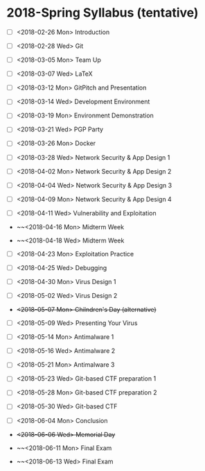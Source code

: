 # 2018-Spring Syllabus (tentative)

- [ ] <2018-02-26 Mon> Introduction

- [ ] <2018-02-28 Wed> Git

- [ ] <2018-03-05 Mon> Team Up

- [ ] <2018-03-07 Wed> LaTeX

- [ ] <2018-03-12 Mon> GitPitch and Presentation

- [ ] <2018-03-14 Wed> Development Environment

- [ ] <2018-03-19 Mon> Environment Demonstration

- [ ] <2018-03-21 Wed> PGP Party

- [ ] <2018-03-26 Mon> Docker

- [ ] <2018-03-28 Wed> Network Security & App Design 1

- [ ] <2018-04-02 Mon> Network Security & App Design 2

- [ ] <2018-04-04 Wed> Network Security & App Design 3

- [ ] <2018-04-09 Mon> Network Security & App Design 4

- [ ] <2018-04-11 Wed> Vulnerability and Exploitation

- ~~<2018-04-16 Mon> Midterm Week

- ~~<2018-04-18 Wed> Midterm Week

- [ ] <2018-04-23 Mon> Exploitation Practice

- [ ] <2018-04-25 Wed> Debugging

- [ ] <2018-04-30 Mon> Virus Design 1

- [ ] <2018-05-02 Wed> Virus Design 2

- ~~<2018-05-07 Mon> Chilndren's Day (alternative)~~

- [ ] <2018-05-09 Wed> Presenting Your Virus

- [ ] <2018-05-14 Mon> Antimalware 1

- [ ] <2018-05-16 Wed> Antimalware 2

- [ ] <2018-05-21 Mon> Antimalware 3

- [ ] <2018-05-23 Wed> Git-based CTF preparation 1

- [ ] <2018-05-28 Mon> Git-based CTF preparation 2

- [ ] <2018-05-30 Wed> Git-based CTF

- [ ] <2018-06-04 Mon> Conclusion

- ~~<2018-06-06 Wed> Memorial Day~~

- ~~<2018-06-11 Mon> Final Exam

- ~~<2018-06-13 Wed> Final Exam
